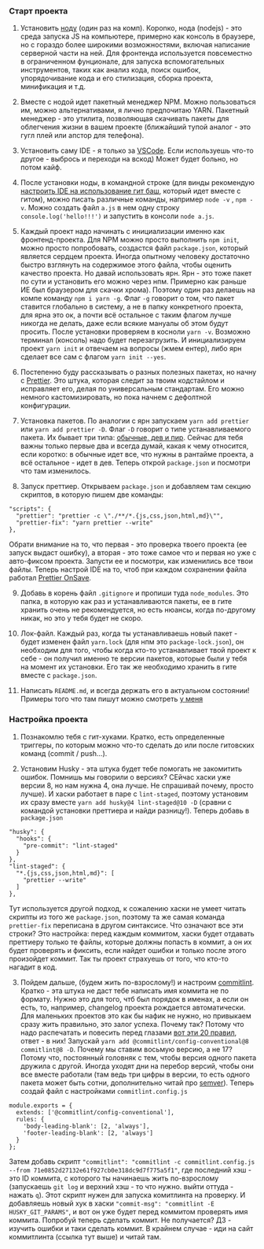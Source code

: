 ### Старт проекта

1. Установить [ноду](https://nodejs.org/en/download/) (один раз на комп). Короnко, нода (nodejs) - это среда запуска JS на компьютере, примерно как консоль в браузере, но с гораздо более широкими возможностями, включая написание серверной части на ней. Для фронтенда используется повсеместно в ограниченном фунционале, для запуска вспомогательных инструментов, таких как анализ кода, поиск ошибок, упорядочивание кода и его стилизация, сборка проекта, минификация и т.д.

2. Вместе с нодой идет пакетный менеджер NPM. Можно пользоваться им, можно альтернативами, я лично предпочитаю YARN. Пакетный менеджер - это утилита, позволяющая скачивать пакеты для облегчения жизни в вашем проекте (ближайший тупой аналог - это гугл плей или апстор для телефона).

3. Установить саму IDE - я только за [VSCode](https://code.visualstudio.com/download). Если используешь что-то другое - выбрось и переходи на вскод) Может будет больно, но потом кайф.

4. После установки ноды, в командной строке (для винды рекомендую [настроить IDE на использование гит баш](https://stackoverflow.com/questions/42606837/how-do-i-use-bash-on-windows-from-the-visual-studio-code-integrated-terminal), который идет вместе с гитом), можно писать различные команды, например `node -v` , `npm -v`. Можно создать файл `a.js` в нем одну строку `console.log('hello!!!')` и запустить в консоли `node a.js`.

5. Каждый проект надо начинать с инициализации именно как фронтенд-проекта. Для NPM можно просто выполнить `npm init`, можно просто попробовать, создастся файл `package.json`, который является сердцем проекта. Иногда опытному человеку достаточно быстро взглянуть на содержимое этого файла, чтобы оценить качество проекта. Но давай использовать ярн. Ярн - это тоже пакет по сути и установить его можно через нпм. Примерно как раньше ИЕ был браузером для скачки хрома). Поэтому один раз делаешь на компе команду `npm i yarn -g`. Флаг `-g` говорит о том, что пакет ставится глобально в систему, а не в папку конкретного проекта, для ярна это ок, а почти всё остальное с таким флагом лучше никогда не делать, даже если всякие мануалы об этом будут просить. После установки проверяем в косноли `yarn -v`. Возможно терминал (консоль) надо будет перезагрузить. И инициализируем проект `yarn init` и отвечаем на вопросы (жмем ентер), либо ярн сделает все сам с флагом `yarn init --yes`.

6. Постепенно буду рассказывать о разных полезных пакетах, но начну с [Prettier](https://prettier.io/). Это штука, которая следит за твоим кодстайлом и исправляет его, делая по универсальным стандартам. Его можно немного кастомизировать, но пока начнем с дефолтной конфигурации.

7. Установка пакетов. По аналогии с ярн запускаем `yarn add prettier` или `yarn add prettier -D`. Флаг `-D` говорит о типе устанавливаемого пакета. Их бывает три типа: [обычные, дев и пир](https://www.geeksforgeeks.org/difference-between-dependencies-devdependencies-and-peerdependencies/). Сейчас для тебя важны только первые два и всегда думай, какая к чему относится, если коротко: в обычные идет все, что нужны в рантайме проекта, а всё остальное - идет в дев. Теперь открой `package.json` и посмотри что там изменилось.

8. Запуск преттиер. Открываем `package.json` и добавляем там секцию скриптов, в которую пишем две команды:

```
"scripts": {
  "prettier": "prettier -c \"./**/*.{js,css,json,html,md}\"",
  "prettier-fix": "yarn prettier --write"
},
```

Обрати внимание на то, что первая - это проверка твоего проекта (ее запуск выдаст ошибку), а вторая - это тоже самое что и первая но уже с авто-фиксом проекта. Запусти ее и посмотри, как изменились все твои файлы. Теперь настрой IDE на то, чтоб при каждом сохранении файла работал [Prettier OnSave](https://www.robinwieruch.de/how-to-use-prettier-vscode/).

9. Добавь в корень файл `.gitignore` и пропиши туда `node_modules`. Это папка, в которую как раз и устанавливаются пакеты, ее в гите хранить очень не рекомендуется, но есть нюансы, когда по-другому никак, но это у тебя будет не скоро.

10. Лок-файл. Каждый раз, когда ты устанавливаешь новый пакет - будет изменен файл `yarn.lock` (для нпм это `package-lock.json`), он необходим для того, чтобы когда кто-то устанавливает твой проект к себе - он получил именно те версии пакетов, которые были у тебя на момент их установки. Его так же необходимо хранить в гите вместе с `package.json`.

11. Написать `README.md`, и всегда держать его в актуальном состоянии! Примеры того что там пишут можно смотреть [у меня](https://github.com/opty1712)

### Настройка проекта

1. Познакомлю тебя с гит-хуками. Кратко, есть определенные триггеры, по которым можно что-то сделать до или после гитовских команд (commit / push...).

2. Установим Husky - эта штука будет тебе помогать не закомитить ошибок. Помнишь мы говорили о версиях? СЕйчас хаски уже версии 8, но нам нужна 4, она лучше. Не спрашивай почему, просто лучше). И хаски работает в паре с `lint-staged`, поэтому установим их сразу вместе `yarn add husky@4 lint-staged@10 -D` (сравни с командой установки преттиера и найди разницу!).
   Теперь добавь в `package.json`

```
"husky": {
  "hooks": {
    "pre-commit": "lint-staged"
  }
},
"lint-staged": {
  "*.{js,css,json,html,md}": [
    "prettier --write"
  ]
},

```

Тут используется другой подход, к сожалению хаски не умеет читать скрипты из того же `package.json`, поэтому та же самая команда `prettier-fix` переписана в другом синтаксисе. Что означают все эти строки? Это настройка: перед каждым коммитом, хаски будет отдавать преттиеру только те файлы, которые должны попасть в коммит, а он их будет проверять и фиксить, если найдет ошибки и только после этого произойдет коммит. Так ты проект страхуешь от того, что кто-то нагадит в код.

3. Пойдем дальше, (будем жить по-взрослому!) и настроим [commitlint](https://github.com/conventional-changelog/commitlint). Кратко - эта штука не даст тебе написать имя коммита не по формату. Нужно это для того, чтб был порядок в именах, а если он есть, то, например, changelog проекта рождается автоматически. Для маленьких проектов это как бы нафик не нужно, но привыкаем сразу жить правильно, это залог успеха. Почему так? Потому что надо распечатать и повесить перед глазами [вот эти 20 правил](https://tyapk.ru/blog/post/the-zen-of-python), ответ - в них!
   Запускай `yarn add @commitlint/config-conventional@8 commitlint@8 -D`. Почему мы ставим восьмую версию, а не 17? Потому что, постоянный головняк с тем, чтобы версия одного пакета дружила с другой. Иногда уходят дни на перебор версий, чтобы они все вместе работали (там ведь три цифры в версии, то есть одного пакета может быть сотни, дополнительно читай про [semver](https://druki.ru/wiki/semver)). Теперь создай файл с настройками `commitlint.config.js`

```
module.exports = {
  extends: ['@commitlint/config-conventional'],
  rules: {
    'body-leading-blank': [2, 'always'],
    'footer-leading-blank': [2, 'always']
  }
};

```

Затем добавь скрипт `"commitlint": "commitlint -c commitlint.config.js --from 71e0852d27132e61f927cb0e318dc9d7f775a5f1"`, где последний хэш - это ID коммита, с которого ты начинаешь жить по-взрослому (запускаешь `git log` и верхний хэш - то что нужно. выйти оттуда - нажать `q`). Этот скрипт нужен для запуска комитлинта на проверку. И добавляешь новый хук в хаски `"commit-msg": "commitlint -E HUSKY_GIT_PARAMS"`, и вот он уже будет перед коммитом проверять имя коммита. Попробуй теперь сделать коммит. Не получается? ДЗ - изучить ошибки и таки сделать коммит. В крайнем случае - иди на сайт коммитлинта (ссылка тут выше) и читай там.
